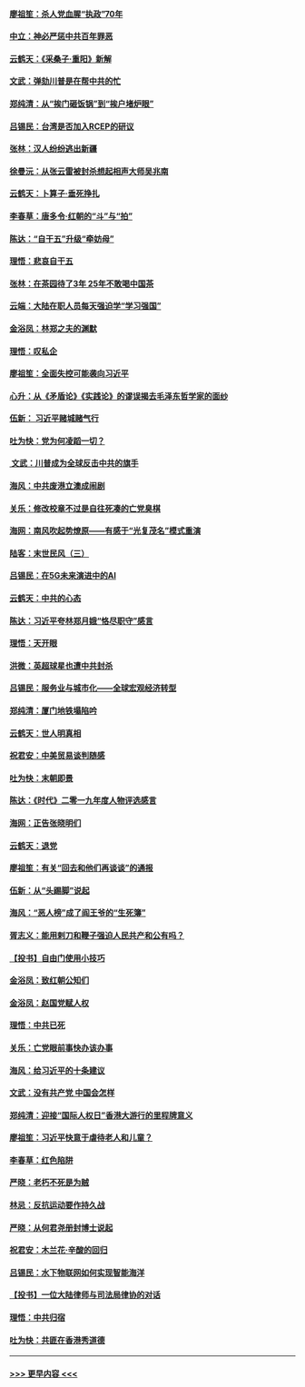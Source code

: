 #### [廖祖笙：杀人党血腥“执政”70年](../pages/nsc993/n11745144.md?t=12270211) 
#### [中立：神必严惩中共百年罪恶](../pages/nsc993/n11744970.md?t=12270211) 
#### [云鹤天：《采桑子‧重阳》新解](../pages/nsc993/n11744948.md?t=12270211) 
#### [文武：弹劾川普是在帮中共的忙](../pages/nsc993/n11744758.md?t=12270211) 
#### [郑纯清：从“挨门砸饭锅”到“挨户堵炉眼”](../pages/nsc993/n11744745.md?t=12270211) 
#### [吕锡民：台湾是否加入RCEP的研议](../pages/nsc993/n11744701.md?t=12270211) 
#### [张林：汉人纷纷逃出新疆](../pages/nsc993/n11743530.md?t=12270211) 
#### [徐曼沅：从张云雷被封杀想起相声大师吴兆南](../pages/nsc993/n11741816.md?t=12270211) 
#### [云鹤天：卜算子‧垂死挣扎](../pages/nsc993/n11739956.md?t=12270211) 
#### [李春草：唐多令‧红朝的“斗”与“拍”](../pages/nsc993/n11739830.md?t=12270211) 
#### [陈达：“自干五”升级“牵妨母”](../pages/nsc993/n11739724.md?t=12270211) 
#### [理悟：悲哀自干五](../pages/nsc993/n11739547.md?t=12270211) 
#### [张林：在茶园待了3年 25年不敢喝中国茶](../pages/nsc993/n11739240.md?t=12270211) 
#### [云端：大陆在职人员每天强迫学“学习强国”](../pages/nsc993/n11738735.md?t=12270211) 
#### [金浴凤：林郑之夫的渊默](../pages/nsc993/n11737735.md?t=12270211) 
#### [理悟：叹私企](../pages/nsc993/n11737715.md?t=12270211) 
#### [廖祖笙：全面失控可能袭向习近平](../pages/nsc993/n11737704.md?t=12270211) 
#### [心升：从《矛盾论》《实践论》的谬误揭去毛泽东哲学家的面纱](../pages/nsc993/n11736962.md?t=12270211) 
#### [伍新： 习近平赌城赌气行](../pages/nsc993/n11736929.md?t=12270211) 
#### [吐为快：党为何凌蹈一切？](../pages/nsc993/n11736915.md?t=12270211) 
#### [ 文武：川普成为全球反击中共的旗手](../pages/nsc993/n11736882.md?t=12270211) 
#### [海风：中共废港立澳成闹剧](../pages/nsc993/n11735857.md?t=12270211) 
#### [关乐：修改校章不过是自往死凑的亡党臭棋](../pages/nsc993/n11735097.md?t=12270211) 
#### [海网：南风吹起势燎原——有感于“光复茂名”模式重演](../pages/nsc993/n11732308.md?t=12270211) 
#### [陆客：末世民风（三）](../pages/nsc993/n11732211.md?t=12270211) 
#### [吕锡民：在5G未来演进中的AI](../pages/nsc993/n11730010.md?t=12270211) 
#### [云鹤天：中共的心态](../pages/nsc993/n11729906.md?t=12270211) 
#### [陈达：习近平夸林郑月娥“恪尽职守”感言](../pages/nsc993/n11729881.md?t=12270211) 
#### [理悟：天开眼](../pages/nsc993/n11729699.md?t=12270211) 
#### [洪微：英超球星也遭中共封杀](../pages/nsc993/n11727243.md?t=12270211) 
#### [吕锡民：服务业与城市化——全球宏观经济转型](../pages/nsc993/n11725845.md?t=12270211) 
#### [郑纯清：厦门地铁塌陷吟](../pages/nsc993/n11725813.md?t=12270211) 
#### [云鹤天：世人明真相](../pages/nsc993/n11725621.md?t=12270211) 
#### [祝君安：中美贸易谈判随感](../pages/nsc993/n11725609.md?t=12270211) 
#### [吐为快：末朝即景](../pages/nsc993/n11723365.md?t=12270211) 
#### [陈达：《时代》二零一九年度人物评选感言](../pages/nsc993/n11723337.md?t=12270211) 
#### [海网：正告张晓明们](../pages/nsc993/n11723228.md?t=12270211) 
#### [云鹤天：退党](../pages/nsc993/n11723056.md?t=12270211) 
#### [廖祖笙：有关“回去和他们再谈谈”的通报](../pages/nsc993/n11722442.md?t=12270211) 
#### [伍新：从“头踢脚”说起](../pages/nsc993/n11722429.md?t=12270211) 
#### [海风：“恶人榜”成了阎王爷的“生死簿”](../pages/nsc993/n11722272.md?t=12270211) 
#### [胥志义：能用剌刀和鞭子强迫人民共产和公有吗？](../pages/nsc993/n11720569.md?t=12270211) 
#### [【投书】自由门使用小技巧](../pages/nsc993/n11720180.md?t=12270211) 
#### [金浴凤：致红朝公知们](../pages/nsc993/n11720563.md?t=12270211) 
#### [金浴凤：赵国党赋人权](../pages/nsc993/n11720533.md?t=12270211) 
#### [理悟：中共已死](../pages/nsc993/n11720233.md?t=12270211) 
#### [关乐：亡党眼前事快办该办事](../pages/nsc993/n11719160.md?t=12270211) 
#### [海风：给习近平的十条建议](../pages/nsc993/n11717616.md?t=12270211) 
#### [文武：没有共产党 中国会怎样](../pages/nsc993/n11717584.md?t=12270211) 
#### [郑纯清：迎接“国际人权日”香港大游行的里程牌意义](../pages/nsc993/n11717417.md?t=12270211) 
#### [廖祖笙：习近平快意于虐待老人和儿童？](../pages/nsc993/n11715313.md?t=12270211) 
#### [李春草：红色陷阱](../pages/nsc993/n11715029.md?t=12270211) 
#### [严晓：老朽不死是为贼](../pages/nsc993/n11712910.md?t=12270211) 
#### [林忌：反抗运动要作持久战](../pages/nsc993/n11712623.md?t=12270211) 
#### [严晓：从何君尧册封博士说起](../pages/nsc993/n11712465.md?t=12270211) 
#### [祝君安：木兰花·辛酸的回归](../pages/nsc993/n11712381.md?t=12270211) 
#### [吕锡民：水下物联网如何实现智能海洋](../pages/nsc993/n11711158.md?t=12270211) 
#### [【投书】一位大陆律师与司法局律协的对话](../pages/nsc993/n11709675.md?t=12270211) 
#### [理悟：中共归宿](../pages/nsc993/n11710059.md?t=12270211) 
#### [吐为快：共匪在香港秀道德](../pages/nsc993/n11709979.md?t=12270211) 

----
#### [ >>> 更早内容 <<< ](../indexes/nsc993-earlier.md)
